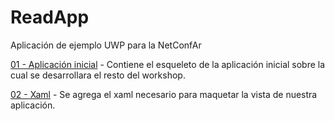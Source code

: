 # ReadApp
Aplicación de ejemplo UWP para la NetConfAr

[01 - Aplicación inicial](https://github.com/GermanKuber/ReadApp/tree/master/01%20-%20Inicial) - Contiene el esqueleto de la aplicación inicial sobre la cual se desarrollara el resto del workshop.

[02 - Xaml](https://github.com/GermanKuber/ReadApp/tree/master/01%20-%20Inicial) - Se agrega el xaml necesario para maquetar la vista de nuestra aplicación.
